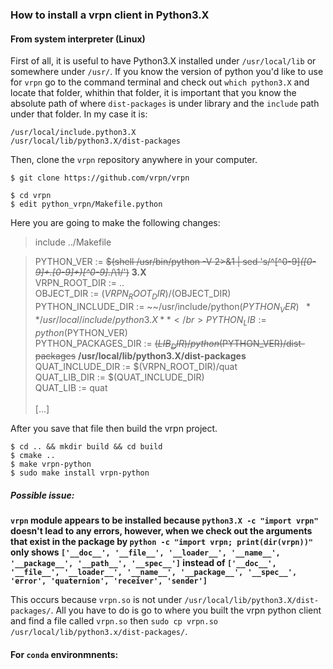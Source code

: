 ### How to install a vrpn client in Python3.X

#### From system interpreter (Linux)

First of all, it is useful to have Python3.X installed under `/usr/local/lib` or somewhere under `/usr/`. If you know the version of python you'd like to use for `vrpn` go to the command terminal and check out `which python3.X` and locate that folder, whithin that folder,  it is important that you know the absolute path of where `dist-packages` is under library and the `include` path under that folder. In my case it is: 

```
/usr/local/include.python3.X
/usr/local/lib/python3.X/dist-packages
```

Then, clone the `vrpn` repository anywhere in your computer. 

```
$ git clone https://github.com/vrpn/vrpn
```

```
$ cd vrpn
$ edit python_vrpn/Makefile.python
```

Here you are going to make the following changes: 

> include ../Makefile</br>

> PYTHON_VER := ~~$(shell /usr/bin/python -V 2>&1 | sed 's/^[^0-9]*\([0-9]\+.[0-9]\+\)[^0-9].*/\1/')~~ **3.X** </br>
> VRPN_ROOT_DIR := ..</br>
> OBJECT_DIR := $(VRPN_ROOT_DIR)/$(OBJECT_DIR)</br>
> PYTHON_INCLUDE_DIR := ~~/usr/include/python$(PYTHON_VER)~~ **/usr/local/include/python3.X**</br>
> PYTHON_LIB := python$(PYTHON_VER)</br>
> PYTHON_PACKAGES_DIR := ~~$(LIB_DIR)/python$(PYTHON_VER)/dist-packages~~ **/usr/local/lib/python3.X/dist-packages**</br>
> QUAT_INCLUDE_DIR := $(VRPN_ROOT_DIR)/quat</br>
> QUAT_LIB_DIR := $(QUAT_INCLUDE_DIR)</br>
> QUAT_LIB := quat</br>
> </br>
> [...]</br>

After you save that file then build the vrpn project. 

```
$ cd .. && mkdir build && cd build
$ cmake ..
$ make vrpn-python
$ sudo make install vrpn-python
```

##### Possible issue: 

**`vrpn` module appears to be installed because `python3.X -c "import vrpn"` doesn't lead to any errors, however, when we check out the arguments that exist in the package by `python -c "import vrpn; print(dir(vrpn))"` only shows `['__doc__', '__file__', '__loader__', '__name__', '__package__', '__path__', '__spec__']` instead of `['__doc__', '__file__', '__loader__', '__name__', '__package__', '__spec__', 'error', 'quaternion', 'receiver', 'sender']
`**  

This occurs because `vrpn.so` is not under `/usr/local/lib/python3.X/dist-packages/`. All you have to do is go to where you built the vrpn python client and find a file called `vrpn.so` then `sudo cp vrpn.so /usr/local/lib/python3.x/dist-packages/`.

#### For `conda` environmnents:

